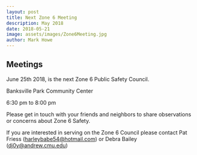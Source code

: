 ```yaml
---
layout: post
title: Next Zone 6 Meeting
description: May 2018
date: 2018-05-21
image: assets/images/Zone6Meeting.jpg
author: Mark Howe
---
```




## Meetings 
June 25th 2018, is the next Zone 6 Public Safety Council.

Banksville Park Community Center

6:30 pm to 8:00 pm

Please get in touch with your friends and neighbors to share observations or concerns about Zone 6 Safety.

If you are interested in serving on the Zone 6 Council please contact Pat Friess (harleybabe54@hotmail.com) or Debra Bailey (dj0y@andrew.cmu.edu)

